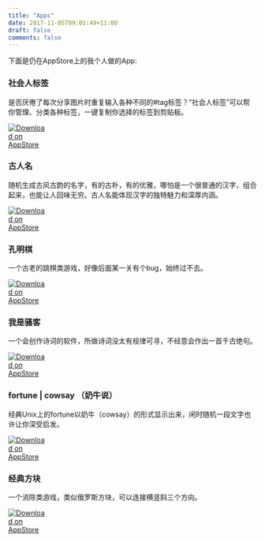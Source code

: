 ```yaml
---
title: "Apps"
date: 2017-11-05T09:01:49+11:00
draft: false
comments: false
---
```


下面是仍在AppStore上的我个人做的App:

### 社会人标签

是否厌倦了每次分享图片时重复输入各种不同的#tag标签？“社会人标签”可以帮你管理、分类各种标签，一键复制你选择的标签到剪贴板。

[<img src="/images/download_on_appstore.svg" style="max-width:15%;min-width:40px;" alt="Download on AppStore" />](https://itunes.apple.com/app/social-tagman/id1433589047?mt=8)

### 古人名

随机生成古风古韵的名字，有的古朴，有的优雅，哪怕是一个很普通的汉字，组合起来，也能让人回味无穷。古人名能体现汉字的独特魅力和深厚内涵。

[<img src="/images/download_on_appstore.svg" style="max-width:15%;min-width:40px;" alt="Download on AppStore" />](https://itunes.apple.com/app/%E5%8F%A4%E4%BA%BA%E5%90%8D/id1345012854)

### 孔明棋

一个古老的跳棋类游戏，好像后面某一关有个bug，始终过不去。

[<img src="/images/download_on_appstore.svg" style="max-width:15%;min-width:40px;" alt="Download on AppStore" />](https://itunes.apple.com/app/east-solitaire/id1244283234)

### 我是骚客

一个会创作诗词的软件，所做诗词没太有规律可寻，不经意会作出一首千古绝句。

[<img src="/images/download_on_appstore.svg" style="max-width:15%;min-width:40px;" alt="Download on AppStore" />](https://itunes.apple.com/app/wo-shi-sao-ke/id963419023?mt=8)

### fortune | cowsay （奶牛说）

经典Unix上的fortune以奶牛（cowsay）的形式显示出来，闲时随机一段文字也许让你深受启发。

[<img src="/images/download_on_appstore.svg" style="max-width:15%;min-width:40px;" alt="Download on AppStore" />](https://itunes.apple.com/app/fortune-cowsay/id1016269563?mt=8)

### 经典方块

一个消除类游戏，类似俄罗斯方块，可以连接横竖斜三个方向。

[<img src="/images/download_on_appstore.svg" style="max-width:15%;min-width:40px;" alt="Download on AppStore" />](https://itunes.apple.com/us/app/retro-blocks/id917655100?mt=8)
